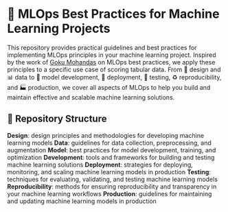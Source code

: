 # 🚀 MLOps Best Practices for Machine Learning Projects

This repository provides practical guidelines and best practices for implementing MLOps principles in your machine learning project. Inspired by the work of <u>[Goku Mohandas](https://www.example.com)</u> on MLOps best practices, we apply these principles to a specific use case of scoring tabular data. From 🎨 design and 📊 data to 🤖 model development, 🚀 deployment, 🧪 testing, ♻️ reproducibility, and 🏭 production, we cover all aspects of MLOps to help you build and maintain effective and scalable machine learning solutions.

## 📁 Repository Structure

<b>Design</b>: design principles and methodologies for developing machine learning models
<b>Data</b>: guidelines for data collection, preprocessing, and augmentation
<b>Model</b>: best practices for model development, training, and optimization
<b>Development</b>: tools and frameworks for building and testing machine learning solutions
<b>Deployment</b>: strategies for deploying, monitoring, and scaling machine learning models in production
<b>Testing</b>: techniques for evaluating, validating, and testing machine learning models
<b>Reproducibility</b>: methods for ensuring reproducibility and transparency in your machine learning workflows
<b>Production</b>: guidelines for maintaining and updating machine learning models in production

